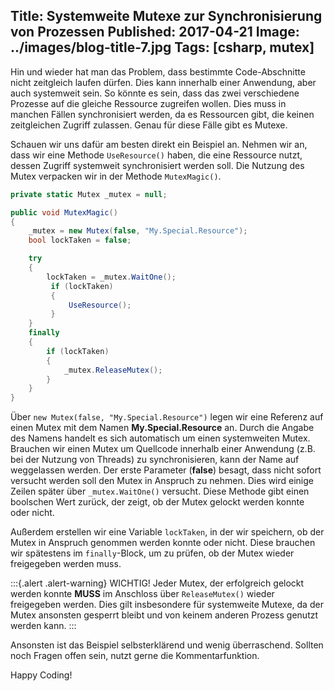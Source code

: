 Title: Systemweite Mutexe zur Synchronisierung von Prozessen
Published: 2017-04-21
Image: ../images/blog-title-7.jpg
Tags: [csharp, mutex]
---

Hin und wieder hat man das Problem, dass bestimmte Code-Abschnitte nicht zeitgleich laufen dürfen.
Dies kann innerhalb einer Anwendung, aber auch systemweit sein. So könnte es sein, dass das zwei verschiedene Prozesse auf die gleiche
Ressource zugreifen wollen. Dies muss in manchen Fällen synchronisiert werden, da es Ressourcen gibt, die keinen zeitgleichen Zugriff
zulassen. Genau für diese Fälle gibt es Mutexe.

Schauen wir uns dafür am besten direkt ein Beispiel an. Nehmen wir an, dass wir eine Methode `UseResource()` haben, die eine
Ressource nutzt, dessen Zugriff systemweit synchronisiert werden soll. Die Nutzung des Mutex verpacken wir in der Methode
`MutexMagic()`.

```csharp
private static Mutex _mutex = null;

public void MutexMagic()
{
    _mutex = new Mutex(false, "My.Special.Resource");
    bool lockTaken = false;

    try
    {
        lockTaken = _mutex.WaitOne();
         if (lockTaken)
         {
             UseResource();
         }
    }
    finally
    {
        if (lockTaken)
        {
            _mutex.ReleaseMutex();
        }
    }
}
```

Über `new Mutex(false, "My.Special.Resource")` legen wir eine Referenz auf einen Mutex mit dem Namen **My.Special.Resource** an.
Durch die Angabe des Namens handelt es sich automatisch um einen systemweiten Mutex. Brauchen wir einen Mutex um
Quellcode innerhalb einer Anwendung (z.B. bei der Nutzung von Threads) zu synchronisieren, kann der Name auf weggelassen werden.
Der erste Parameter (**false**) besagt, dass nicht sofort versucht werden soll den Mutex in Anspruch zu nehmen. Dies wird
einige Zeilen später über `_mutex.WaitOne()` versucht. Diese Methode gibt einen boolschen Wert zurück, der zeigt, ob der Mutex
gelockt werden konnte oder nicht.

Außerdem erstellen wir eine Variable `lockTaken`, in der wir speichern, ob der Mutex in Anspruch genommen werden konnte oder nicht. 
Diese brauchen wir spätestens im `finally`-Block, um zu prüfen, ob der Mutex wieder freigegeben werden muss.

:::{.alert .alert-warning}
WICHTIG! Jeder Mutex, der erfolgreich gelockt werden konnte **MUSS** im Anschloss über `ReleaseMutex()` wieder freigegeben werden.
Dies gilt insbesondere für systemweite Mutexe, da der Mutex ansonsten gesperrt bleibt und von keinem anderen Prozess genutzt werden kann.
:::

Ansonsten ist das Beispiel selbsterklärend und wenig überraschend. Sollten noch Fragen offen sein, nutzt gerne die Kommentarfunktion.

Happy Coding!